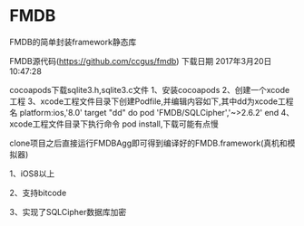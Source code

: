 # FMDB
FMDB的简单封装framework静态库

FMDB源代码(https://github.com/ccgus/fmdb) 下载日期 2017年3月20日10:47:28

cocoapods下载sqlite3.h,sqlite3.c文件
1、安装cocoapods
2、创建一个xcode工程
3、xcode工程文件目录下创建Podfile,并编辑内容如下,其中dd为xcode工程名
platform:ios,'8.0'
target "dd" do
pod 'FMDB/SQLCipher','~>2.6.2'
end
4、xcode工程文件目录下执行命令 pod install,下载可能有点慢


clone项目之后直接运行FMDBAgg即可得到编译好的FMDB.framework(真机和模拟器)

1、iOS8以上

2、支持bitcode

3、实现了SQLCipher数据库加密

